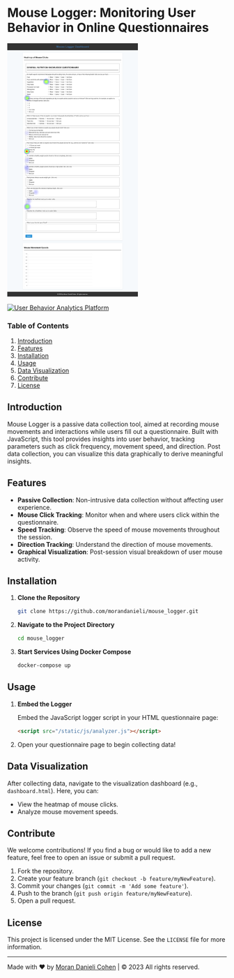 # Mouse Logger: Monitoring User Behavior in Online Questionnaires

<p align="left">  
  <img src="images/heatmap.png" alt="Example Mouse Movement Capture" width="300" />
</p>

[![User Behavior Analytics Platform](https://img.youtube.com/vi/074XX09CtKk/hqdefault.jpg)](https://youtu.be/074XX09CtKk "Click to watch a demo")

### Table of Contents

1. [Introduction](#introduction)
2. [Features](#features)
3. [Installation](#installation)
4. [Usage](#usage)
5. [Data Visualization](#data-visualization)
6. [Contribute](#contribute)
7. [License](#license)

## Introduction

Mouse Logger is a passive data collection tool, aimed at recording mouse movements and interactions while users fill out a questionnaire. Built with JavaScript, this tool provides insights into user behavior, tracking parameters such as click frequency, movement speed, and direction. Post data collection, you can visualize this data graphically to derive meaningful insights.

## Features

- **Passive Collection**: Non-intrusive data collection without affecting user experience.
- **Mouse Click Tracking**: Monitor when and where users click within the questionnaire.
- **Speed Tracking**: Observe the speed of mouse movements throughout the session.
- **Direction Tracking**: Understand the direction of mouse movements.
- **Graphical Visualization**: Post-session visual breakdown of user mouse activity.

## Installation

1. **Clone the Repository**

    ```bash
    git clone https://github.com/morandanieli/mouse_logger.git
    ```

2. **Navigate to the Project Directory**

    ```bash
    cd mouse_logger
    ```

3. **Start Services Using Docker Compose**

    ```bash
    docker-compose up
    ```

## Usage

1. **Embed the Logger**

   Embed the JavaScript logger script in your HTML questionnaire page:

   ```html
   <script src="/static/js/analyzer.js"></script>
   ```
   
2. Open your questionnaire page to begin collecting data!

## Data Visualization

After collecting data, navigate to the visualization dashboard (e.g., `dashboard.html`). Here, you can:

- View the heatmap of mouse clicks.
- Analyze mouse movement speeds.

## Contribute

We welcome contributions! If you find a bug or would like to add a new feature, feel free to open an issue or submit a pull request.

1. Fork the repository.
2. Create your feature branch (`git checkout -b feature/myNewFeature`).
3. Commit your changes (`git commit -m 'Add some feature'`).
4. Push to the branch (`git push origin feature/myNewFeature`).
5. Open a pull request.

## License

This project is licensed under the MIT License. See the `LICENSE` file for more information.

---

Made with ❤️ by [Moran Danieli Cohen](https://tenderslab.com) | © 2023 All rights reserved.

